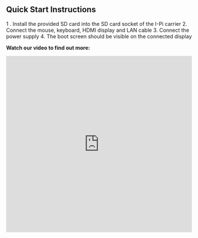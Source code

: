 ## Quick Start Instructions 

1 .  Install the provided SD card into the SD card socket of the I-Pi carrier
2. Connect the mouse, keyboard, HDMI display and LAN cable
3. Connect the power supply
4. The boot screen should be visible on the connected display




**Watch our video to find out more:**

<div class="contentiframe">

<iframe  class="responsive-iframe"    width="100%" height="480" src="https://www.youtube.com/embed/luzU_IYuRQI"  frameborder="0" allow="autoplay; encrypted-media" allowfullscreen></iframe>

</div>